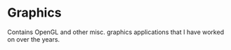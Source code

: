 Graphics
========

Contains OpenGL and other misc. graphics applications that I have worked on over the years.
